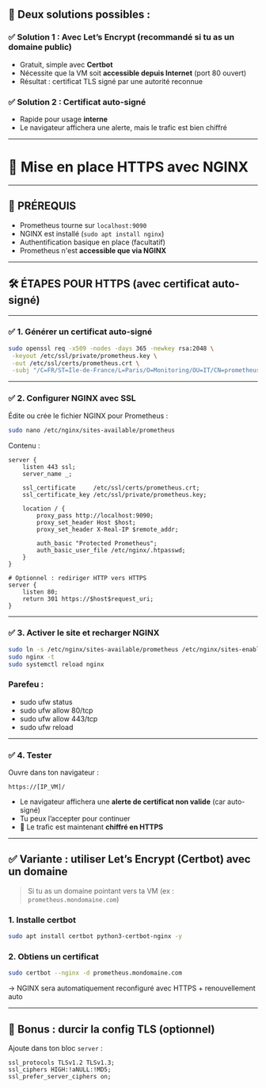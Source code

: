 ## 📌 Deux solutions possibles :

### ✅ **Solution 1 : Avec Let’s Encrypt** (recommandé si tu as un domaine public)

* Gratuit, simple avec **Certbot**
* Nécessite que la VM soit **accessible depuis Internet** (port 80 ouvert)
* Résultat : certificat TLS signé par une autorité reconnue

### ✅ **Solution 2 : Certificat auto-signé**

* Rapide pour usage **interne**
* Le navigateur affichera une alerte, mais le trafic est bien chiffré

---

# 🔧 Mise en place HTTPS avec NGINX

---

## 🔁 PRÉREQUIS

* Prometheus tourne sur `localhost:9090`
* NGINX est installé (`sudo apt install nginx`)
* Authentification basique en place (facultatif)
* Prometheus n'est **accessible que via NGINX**

---

## 🛠️ ÉTAPES POUR HTTPS (avec certificat auto-signé)

---

### ✅ 1. Générer un certificat auto-signé

```bash
sudo openssl req -x509 -nodes -days 365 -newkey rsa:2048 \
 -keyout /etc/ssl/private/prometheus.key \
 -out /etc/ssl/certs/prometheus.crt \
 -subj "/C=FR/ST=Ile-de-France/L=Paris/O=Monitoring/OU=IT/CN=prometheus.local"
```

---

### ✅ 2. Configurer NGINX avec SSL

Édite ou crée le fichier NGINX pour Prometheus :

```bash
sudo nano /etc/nginx/sites-available/prometheus
```

Contenu :

```nginx
server {
    listen 443 ssl;
    server_name _;

    ssl_certificate     /etc/ssl/certs/prometheus.crt;
    ssl_certificate_key /etc/ssl/private/prometheus.key;

    location / {
        proxy_pass http://localhost:9090;
        proxy_set_header Host $host;
        proxy_set_header X-Real-IP $remote_addr;

        auth_basic "Protected Prometheus";
        auth_basic_user_file /etc/nginx/.htpasswd;
    }
}

# Optionnel : rediriger HTTP vers HTTPS
server {
    listen 80;
    return 301 https://$host$request_uri;
}
```

---

### ✅ 3. Activer le site et recharger NGINX

```bash
sudo ln -s /etc/nginx/sites-available/prometheus /etc/nginx/sites-enabled/
sudo nginx -t
sudo systemctl reload nginx
```

### Parefeu : 

- sudo ufw status
- sudo ufw allow 80/tcp
- sudo ufw allow 443/tcp
- sudo ufw reload

---

### ✅ 4. Tester

Ouvre dans ton navigateur :

```
https://[IP_VM]/
```

* Le navigateur affichera une **alerte de certificat non valide** (car auto-signé)
* Tu peux l’accepter pour continuer
* 🔐 Le trafic est maintenant **chiffré en HTTPS**

---

## ✅ Variante : utiliser **Let’s Encrypt (Certbot)** avec un domaine

> Si tu as un domaine pointant vers ta VM (ex : `prometheus.mondomaine.com`)

### 1. Installe certbot

```bash
sudo apt install certbot python3-certbot-nginx -y
```

### 2. Obtiens un certificat

```bash
sudo certbot --nginx -d prometheus.mondomaine.com
```

→ NGINX sera automatiquement reconfiguré avec HTTPS + renouvellement auto

---

## 🔐 Bonus : durcir la config TLS (optionnel)

Ajoute dans ton bloc `server` :

```nginx
ssl_protocols TLSv1.2 TLSv1.3;
ssl_ciphers HIGH:!aNULL:!MD5;
ssl_prefer_server_ciphers on;
```

